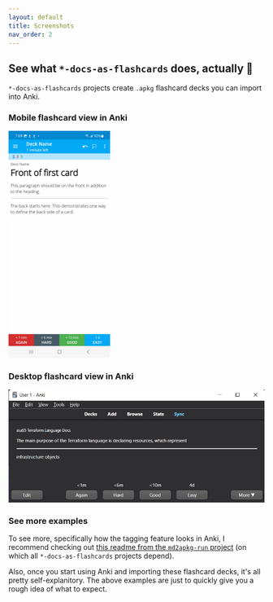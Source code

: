 ```yaml
---
layout: default
title: Screenshots
nav_order: 2
---
```


## See what `*-docs-as-flashcards` does, actually 👀

`*-docs-as-flashcards` projects create `.apkg` flashcard decks you can import into Anki.

### Mobile flashcard view in Anki

<img src="./mobile-view.jpg" width="200">

### Desktop flashcard view in Anki

<img src="./desktop-view.jpg" width="650">

### See more examples

To see more, specifically how the tagging feature looks in Anki, I recommend checking out [this readme from the `md2apkg-run` project](https://github.com/asa55/md2apkg-run-demo) (on which all `*-docs-as-flashcards` projects depend).

Also, once you start using Anki and importing these flashcard decks, it's all pretty self-explanitory. The above examples are just to quickly give you a rough idea of what to expect.

